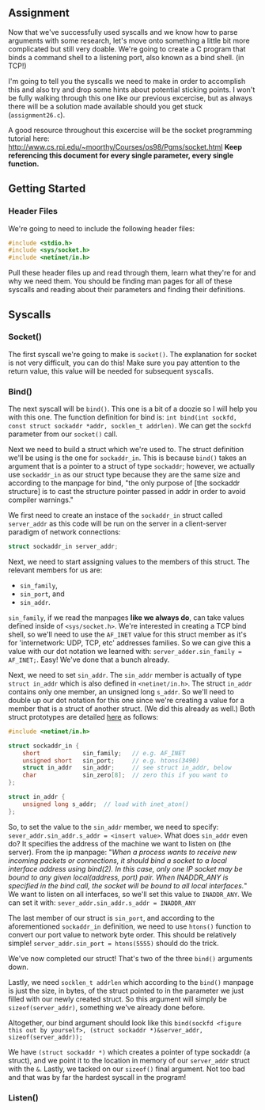 ## Assignment
Now that we've successfully used syscalls and we know how to parse arguments with some research, let's move onto something a little bit more complicated but still very doable. We're going to create a C program that binds a command shell to a listening port, also known as a bind shell. (in TCP!)

I'm going to tell you the syscalls we need to make in order to accomplish this and also try and drop some hints about potential sticking points. I won't be fully walking through this one like our previous excercise, but as always there will be a solution made available should you get stuck (`assignment26.c`). 

A good resource throughout this excercise will be the socket programming tutorial here: http://www.cs.rpi.edu/~moorthy/Courses/os98/Pgms/socket.html **Keep referencing this document for every single parameter, every single function.**

## Getting Started

### Header Files
We're going to need to include the following header files:
```c
#include <stdio.h>
#include <sys/socket.h>
#include <netinet/in.h>
```

Pull these header files up and read through them, learn what they're for and why we need them. You should be finding man pages for all of these syscalls and reading about their parameters and finding their definitions. 

## Syscalls

### Socket()
The first syscall we're going to make is `socket()`. The explanation for socket is not very difficult, you can do this! Make sure you pay attention to the return value, this value will be needed for subsequent syscalls. 

### Bind()
The next syscall will be `bind()`. This one is a bit of a doozie so I will help you with this one. The function definition for bind is: `int bind(int sockfd, const struct sockaddr *addr, socklen_t addrlen)`. We can get the `sockfd` parameter from our `socket()` call. 

Next we need to build a struct which we're used to. The struct definition we'll be using is the one for `sockaddr_in`. This is because `bind()` takes an argument that is a pointer to a struct of type `sockaddr`; however, we actually use `sockaddr_in` as our struct type because they are the same size and according to the manpage for bind, "the only purpose of \[the sockaddr structure\] is to cast the structure pointer passed in addr in order to avoid compiler warnings."

We first need to create an instace of the `sockaddr_in` struct called `server_addr` as this code will be run on the server in a client-server paradigm of network connections:
```c
struct sockaddr_in server_addr;
```
Next, we need to start assigning values to the members of this struct. The relevant members for us are:
+ `sin_family`,
+ `sin_port`, and
+ `sin_addr`. 

`sin_family`, if we read the manpages **like we always do**, can take values defined inside of `<sys/socket.h>`. We're interested in creating a TCP bind shell, so we'll need to use the `AF_INET` value for this struct member as it's for 'internetwork: UDP, TCP, etc' addresses families. So we can give this a value with our dot notation we learned with: `server_adder.sin_family = AF_INET;`. Easy! We've done that a bunch already.

Next, we need to set `sin_addr`. The `sin_addr` member is actually of type `struct in_addr` which is also defined in `<netinet/in.h>`. The struct `in_addr` contains only one member, an unsigned long `s_addr`. So we'll need to double up our dot notation for this one since we're creating a value for a member that is a struct of another struct. (We did this already as well.) Both struct prototypes are detailed [here](https://www.gta.ufrj.br/ensino/eel878/sockets/sockaddr_inman.html) as follows:
```c
#include <netinet/in.h>

struct sockaddr_in {
    short            sin_family;   // e.g. AF_INET
    unsigned short   sin_port;     // e.g. htons(3490)
    struct in_addr   sin_addr;     // see struct in_addr, below
    char             sin_zero[8];  // zero this if you want to
};

struct in_addr {
    unsigned long s_addr;  // load with inet_aton()
};
```
So, to set the value to the `sin_addr` member, we need to specify: `sever_addr.sin_addr.s_addr = <insert value>`. What does `sin_addr` even do? It specifies the address of the machine we want to listen on (the server). From the ip manpage: "*When a process wants to receive new incoming packets or connections, it should bind a socket to a local interface address using bind(2). In this case, only one IP socket may be bound to any given local(address, port) pair.  When INADDR_ANY is specified in the bind call, the socket will be bound to all local interfaces.*" We want to listen on all interfaces, so we'll set this value to `INADDR_ANY`. We can set it with: `sever_addr.sin_addr.s_addr = INADDR_ANY` 

The last member of our struct is `sin_port`, and according to the aforementioned `sockaddr_in` definition, we need to use `htons()` function to convert our port value to network byte order. This should be relatively simple! `server_addr.sin_port = htons(5555)` should do the trick. 

We've now completed our struct! That's two of the three `bind()` arguments down. 

Lastly, we need `socklen_t addrlen` which according to the `bind()` manpage is just the size, in bytes, of the struct pointed to in the parameter we just filled with our newly created struct. So this argument will simply be `sizeof(server_addr)`, something we've already done before. 

Altogether, our bind argument should look like this `bind(sockfd <figure this out by yourself>, (struct sockaddr *)&server_addr, sizeof(server_addr));`

We have `(struct sockaddr *)` which creates a pointer of type sockaddr (a struct), and we point it to the location in memory of our `server_addr` struct with the `&`. Lastly, we tacked on our `sizeof()` final argument. Not too bad and that was by far the hardest syscall in the program!

### Listen()





 
